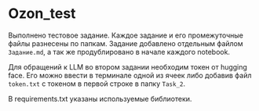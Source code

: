 # Ozon_test

Выполнено тестовое задание.
Каждое задание и его промежуточные файлы разнесены по папкам.
Задание добавлено отдельным файлом `Задание.md`, а так же продублировано в начале каждого notebook.

Для обращений к LLM во втором задании необходим токен от hugging face. Его можно ввести в терминале одной из ячеек либо добавив файл `token.txt` с токеном в первой строке в папку `Task_2`.

В requirements.txt указаны используемые библиотеки.
